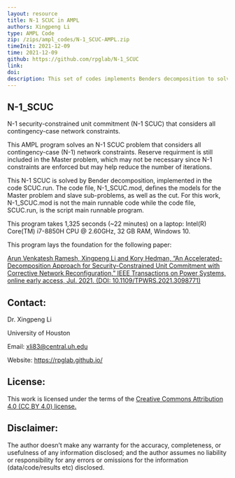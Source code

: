 ```yaml
---
layout: resource
title: N-1 SCUC in AMPL
authors: Xingpeng Li
type: AMPL Code
zip: /zips/ampl_codes/N-1_SCUC-AMPL.zip
timeInit: 2021-12-09
time: 2021-12-09
github: https://github.com/rpglab/N-1_SCUC
link: 
doi: 
description: This set of codes implements Benders decomposition to solve the N-1 security-constrained unit commitment (N-1 SCUC) that considers all contingency-case network constraints.
---
```



## N-1_SCUC
N-1 security-constrained unit commitment (N-1 SCUC) that considers all contingency-case network constraints.

This AMPL program solves an N-1 SCUC problem that considers all contingency-case (N-1) network constraints. Reserve requirment is still included in the Master problem, which may not be necessary since N-1 constraints are enforced but may help reduce the number of iterations. 

This N-1 SCUC is solved by Bender decomposition, implemented in the code SCUC.run. The code file, N-1_SCUC.mod, defines the models for the Master problem and slave sub-problems, as well as the cut. For this work, N-1_SCUC.mod is not the main runnable code while the code file, SCUC.run, is the script main runnable program.

This program takes 1,325 seconds (~22 minutes) on a laptop: Intel(R) Core(TM) i7-8850H CPU @ 2.60GHz, 32 GB RAM, Windows 10.

This program lays the foundation for the following paper: 

<a class="off" href="https://ieeexplore.ieee.org/document/9492752" target="_blank">Arun Venkatesh Ramesh, Xingpeng Li and Kory Hedman, “An Accelerated-Decomposition Approach for Security-Constrained Unit Commitment with Corrective Network Reconfiguration,” IEEE Transactions on Power Systems, online early access, Jul. 2021. (DOI: 10.1109/TPWRS.2021.3098771)</a>

## Contact:
Dr. Xingpeng Li

University of Houston

Email: xli83@central.uh.edu

Website: <a class="off" href="/"  target="_blank">https://rpglab.github.io/</a>


## License:
This work is licensed under the terms of the <a class="off" href="https://creativecommons.org/licenses/by/4.0/"  target="_blank">Creative Commons Attribution 4.0 (CC BY 4.0) license.</a>


## Disclaimer:
The author doesn’t make any warranty for the accuracy, completeness, or usefulness of any information disclosed; and the author assumes no liability or responsibility for any errors or omissions for the information (data/code/results etc) disclosed.
